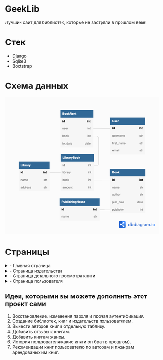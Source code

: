 # GeekLib
Лучший сайт для библиотек, которые не застряли в прошлом веке!

# Стек

- Django
- Sqlite3
- Bootstrap

# Схема данных
![db architecture](./docs/GeekLib.png?raw=true)

# Страницы

<details>
  <summary>- Главная страница</summary>

  ## Главная
  
  Страница со всемм доступными на сервисе книгами.
</details>

<details>
  <summary>- Страница издательства</summary>

  ## Страница издательства
  
  Страница со всеми книгами издательства.
</details>

<details>
  <summary>- Страница детального просмотра книги</summary>

  ## Страница детального просмотра книги
  
  На этой странице будет описание книги и списко библиотке, в которых можно взять эту книгу.
</details>

<details>
  <summary>- Страница пользователя</summary>

  ## Страница пользователя
  
  На этой странице будет отображена краткая информация о пользователе и книги, которые он арендовал.
</details>


## Идеи, которыми вы можете дополнить этот проект сами

1. Восстановление, изменения пароля и прочая аутентификация.
2. Создание библиотек, книг и издательств пользователем.
3. Вынести авторов книг в отдельную таблицу.
4. Добавить отзывы к книгам.
5. Добавить книгам жанры.
6. История пользователя(какие книги он брал в прошлом).
7. Рекомендации книг пользователю по авторам и пжанрам арендованых им книг.



